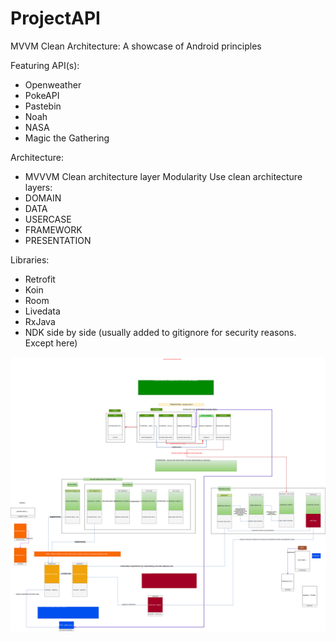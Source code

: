 # ProjectAPI
MVVM Clean Architecture:
A showcase of Android principles

Featuring API(s):
- Openweather
- PokeAPI
- Pastebin
- Noah
- NASA
- Magic the Gathering

Architecture:
- MVVVM Clean architecture layer Modularity
Use clean architecture layers:
- DOMAIN
- DATA
- USERCASE
- FRAMEWORK
- PRESENTATION

Libraries:
- Retrofit
- Koin
- Room
- Livedata
- RxJava
- NDK side by side (usually added to gitignore for security reasons. Except here)


[<img src="AndroidMVVM.svg">]()









